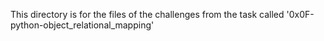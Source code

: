  This directory is for the files of the challenges from the task called '0x0F-python-object_relational_mapping'
